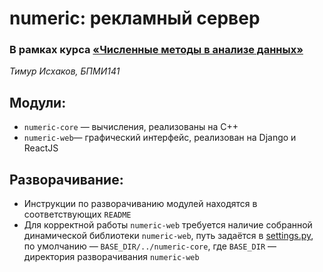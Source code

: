 # numeric: рекламный сервер
### В рамках курса [«Численные методы в анализе данных»](http://wiki.cs.hse.ru/%D0%A7%D0%B8%D1%81%D0%BB%D0%B5%D0%BD%D0%BD%D1%8B%D0%B5_%D0%BC%D0%B5%D1%82%D0%BE%D0%B4%D1%8B_%D0%B2_%D0%B0%D0%BD%D0%B0%D0%BB%D0%B8%D0%B7%D0%B5_%D0%B4%D0%B0%D0%BD%D0%BD%D1%8B%D1%85)

*Тимур Исхаков, БПМИ141*

## Модули:

* `numeric-core` — вычисления, реализованы на C++
* `numeric-web`— графический интерфейс, реализован на Django и ReactJS

## Разворачивание:

* Инструкции по разворачиванию модулей находятся в соответствующих `README`
* Для корректной работы `numeric-web` требуется наличие собранной динамической библиотеки `numeric-web`, путь задаётся в [settings.py](numeric-web/numeric_web/settings.py), по умолчанию — `BASE_DIR/../numeric-core`, где `BASE_DIR` — директория разворачивания `numeric-web`
